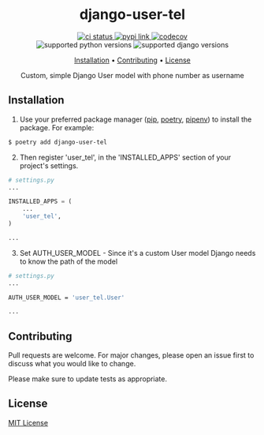 <h1 align="center">
  django-user-tel
</h1>

<p align="center">
  <a href="https://github.com/khasbilegt/django-user-tel/">
    <img src="https://img.shields.io/github/workflow/status/khasbilegt/django-user-tel/test?label=CI&logo=github&style=for-the-badge" alt="ci status">
  </a>
  <a href="https://pypi.org/project/django-user-tel/">
    <img src="https://img.shields.io/pypi/v/django-user-tel?style=for-the-badge" alt="pypi link">
  </a>
  <a href="https://codecov.io/github/khasbilegt/django-user-tel">
    <img src="https://img.shields.io/codecov/c/github/khasbilegt/django-user-tel?logo=codecov&style=for-the-badge" alt="codecov">
  </a>
  <br>
  <a>
    <img src="https://img.shields.io/pypi/pyversions/django-user-tel?logo=python&style=for-the-badge" alt="supported python versions">
  </a>
  <a>
    <img src="https://img.shields.io/pypi/djversions/django-user-tel?logo=django&style=for-the-badge" alt="supported django versions">
  </a>
</p>

<p align="center">
  <a href="#installation">Installation</a> •
  <a href="#contributing">Contributing</a> •
  <a href="#license">License</a>
</p>

<p align="center">Custom, simple Django User model with phone number as username</p>

## Installation

1. Use your preferred package manager ([pip](https://pip.pypa.io/en/stable/), [poetry](https://pypi.org/project/poetry/), [pipenv](https://pypi.org/project/pipenv/)) to install the package. For example:

```bash
$ poetry add django-user-tel
```

2. Then register 'user_tel', in the 'INSTALLED_APPS' section of your project's settings.

```python
# settings.py
...

INSTALLED_APPS = (
    ...
    'user_tel',
)

...
```

3. Set AUTH_USER_MODEL - Since it's a custom User model Django needs to know the path of the model

```bash
# settings.py
...

AUTH_USER_MODEL = 'user_tel.User'

...
```

## Contributing

Pull requests are welcome. For major changes, please open an issue first to discuss what you would like to change.

Please make sure to update tests as appropriate.

## License

[MIT License](https://choosealicense.com/licenses/mit/)
